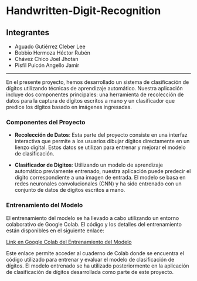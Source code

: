 # Handwritten-Digit-Recognition

## Integrantes
- Aguado Gutiérrez Cleber Lee
- Bobbio Hermoza Héctor Rubén
- Chávez Chico Joel Jhotan
- Pisfil Puicón Angello Jamir

---

En el presente proyecto, hemos desarrollado un sistema de clasificación de dígitos utilizando técnicas de aprendizaje automático. Nuestra aplicación incluye dos componentes principales: una herramienta de recolección de datos para la captura de dígitos escritos a mano y un clasificador que predice los dígitos basado en imágenes ingresadas.

### Componentes del Proyecto

- **Recolección de Datos**: Esta parte del proyecto consiste en una interfaz interactiva que permite a los usuarios dibujar dígitos directamente en un lienzo digital. Estos datos se utilizan para entrenar y mejorar el modelo de clasificación.

- **Clasificador de Dígitos**: Utilizando un modelo de aprendizaje automático previamente entrenado, nuestra aplicación puede predecir el dígito correspondiente a una imagen de entrada. El modelo se basa en redes neuronales convolucionales (CNN) y ha sido entrenado con un conjunto de datos de dígitos escritos a mano.

### Entrenamiento del Modelo

El entrenamiento del modelo se ha llevado a cabo utilizando un entorno colaborativo de Google Colab. El código y los detalles del entrenamiento están disponibles en el siguiente enlace:

[Link en Google Colab del Entrenamiento del Modelo](https://colab.research.google.com/drive/1vOsnv_zy6AfkkKeSxr0cZG5n0uMGba_F?usp=sharing)

Este enlace permite acceder al cuaderno de Colab donde se encuentra el código utilizado para entrenar y evaluar el modelo de clasificación de dígitos. El modelo entrenado se ha utilizado posteriormente en la aplicación de clasificación de dígitos desarrollada como parte de este proyecto.
